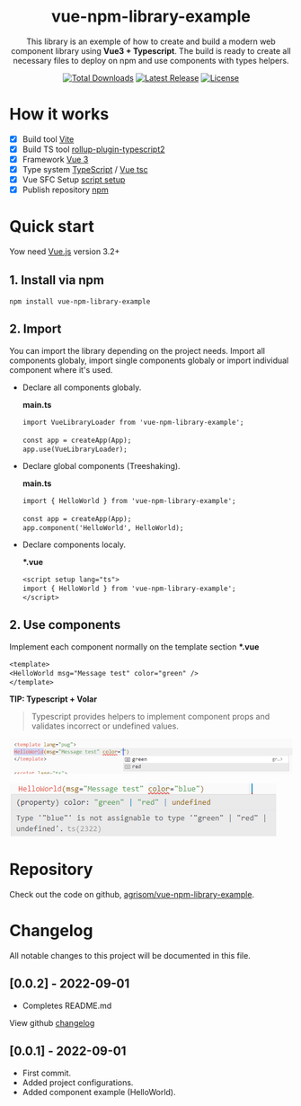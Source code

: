 
<div align="center">
    <h1>vue-npm-library-example</h1>
    <p>This library is an exemple of how to create and build a modern web component library using <b>Vue3 + Typescript</b>. The build is ready to create all necessary files to deploy on npm and use components with types helpers.</p>
    <p>
        <a href="https://www.npmjs.com/package/vue-npm-library-example"><img src="https://img.shields.io/npm/dt/vue-npm-library-example.svg" alt="Total Downloads"></a>
        <a href="https://github.com/agrisom/vue-npm-library-example/tags"><img src="https://img.shields.io/npm/v/vue-npm-library-example.svg" alt="Latest Release"></a>
        <a href="https://github.com/agrisom/vue-npm-library-example/blob/main/LICENSE"><img src="https://img.shields.io/npm/l/vue-npm-library-example.svg" alt="License"></a>
    </p>
</div>

#
# How it works

- [x] Build tool [Vite](https://vitejs.dev/)
- [x] Build TS tool [rollup-plugin-typescript2](https://github.com/ezolenko/rollup-plugin-typescript2)
- [x] Framework [Vue 3](https://vuejs.org/)
- [x] Type system [TypeScript](https://www.typescriptlang.org/) / [Vue tsc](https://github.com/johnsoncodehk/volar/tree/master/packages/vue-tsc)
- [x] Vue SFC Setup [script setup](https://vuejs.org/api/sfc-script-setup.html)
- [x] Publish repository [npm](https://www.npmjs.com/package/vue-npm-library-example)

# Quick start
Yow need [Vue.js](https://vuejs.org) version 3.2+

## 1. Install via npm
```
npm install vue-npm-library-example
```

## 2. Import

You can import the library depending on the project needs. Import all components globaly, import single components globaly or import individual component where it's used.

- Declare all components globaly.

    **main.ts**

    ```
    import VueLibraryLoader from 'vue-npm-library-example';

    const app = createApp(App);
    app.use(VueLibraryLoader);
    ```

- Declare global components (Treeshaking).

    **main.ts**

    ```
    import { HelloWorld } from 'vue-npm-library-example';

    const app = createApp(App);
    app.component('HelloWorld', HelloWorld);
    ```

- Declare components localy.
    
    **\*.vue**

    ```
    <script setup lang="ts">
    import { HelloWorld } from 'vue-npm-library-example';
    </script>
    ```


## 2. Use components

Implement each component normally on the template section **\*.vue**
    
```
<template>
<HelloWorld msg="Message test" color="green" />
</template>
```

**TIP: Typescript + Volar**

> Typescript provides helpers to implement component props and validates incorrect or undefined values.

![TS Helpers](src/assets/TS-helpers.png "Title")

![TS Helpers](src/assets/TS-error.png "Title")

# Repository
Check out the code on github, [agrisom/vue-npm-library-example](https://github.com/agrisom/vue-npm-library-example).

# Changelog
All notable changes to this project will be documented in this file.

## [0.0.2] - 2022-09-01
- Completes README.md

View github [changelog](https://github.com/agrisom/vue-npm-library-example/compare/V0.0.1...V0.0.2)

## [0.0.1] - 2022-09-01
- First commit.
- Added project configurations.
- Added component example (HelloWorld).
